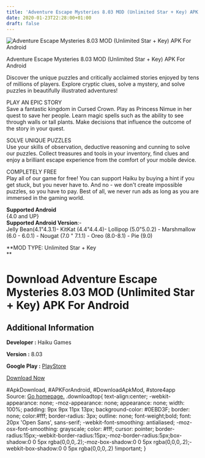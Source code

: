 ```yaml
---
title: 'Adventure Escape Mysteries 8.03 MOD (Unlimited Star + Key) APK For Android'
date: 2020-01-23T22:28:00+01:00
draft: false
---
```


![Adventure Escape Mysteries 8.03 MOD (Unlimited Star + Key) APK For Android](https://i0.wp.com/apkhome.net/wp-content/uploads/2020/01/Adventure-Escape-Mysteries-8.03-MOD-Unlimited-Star-Key.png "Adventure Escape Mysteries 8.03 MOD (Unlimited Star + Key) APK For Android")

  

Adventure Escape Mysteries 8.03 MOD (Unlimited Star + Key) APK For Android

Discover the unique puzzles and critically acclaimed stories enjoyed by tens of millions of players. Explore cryptic clues, solve a mystery, and solve puzzles in beautifully illustrated adventures!

PLAY AN EPIC STORY  
Save a fantastic kingdom in Cursed Crown. Play as Princess Nimue in her quest to save her people. Learn magic spells such as the ability to see through walls or tall plants. Make decisions that influence the outcome of the story in your quest.

SOLVE UNIQUE PUZZLES  
Use your skills of observation, deductive reasoning and cunning to solve our puzzles. Collect treasures and tools in your inventory, find clues and enjoy a brilliant escape experience from the comfort of your mobile device.

COMPLETELY FREE  
Play all of our game for free! You can support Haiku by buying a hint if you get stuck, but you never have to. And no - we don't create impossible puzzles, so you have to pay. Best of all, we never run ads as long as you are immersed in the gaming world.

**Supported Android**  
{4.0 and UP}  
**Supported Android Version**:-  
Jelly Bean(4.1"4.3.1)- KitKat (4.4"4.4.4)- Lollipop (5.0"5.0.2) - Marshmallow (6.0 - 6.0.1) - Nougat (7.0 " 7.1.1) - Oreo (8.0-8.1) - Pie (9.0)

**MOD TYPE: Unlimited Star + Key  
**

Download Adventure Escape Mysteries 8.03 MOD (Unlimited Star + Key) APK For Android
===================================================================================

Additional Information
----------------------

**Developer :** Haiku Games

**Version :** 8.03

**Google Play :** [PlayStore](https://play.google.com/store/apps/details?id=com.haiku.adventure.escape.game.mystery.stories)

  

[Download Now](https://store4app.co/post/adventure-escape-mysteries-8-03-mod-unlimited-star-key-apk-for-android_1579810162)

  
#ApkDownload, #APKForAndroid, #DownloadApkMod, #store4app  
Source: [Go homepage.](https://store4app.co/post/adventure-escape-mysteries-8-03-mod-unlimited-star-key-apk-for-android_1579810162) .downloadtop{ text-align:center; -webkit-appearance: none; -moz-appearance: none; appearance: none; width: 100%; padding: 9px 9px 11px 13px; background-color: #0EBD3F; border: none; color:#fff; border-radius: 3px; outline: none; font-weight;bold; font: 20px 'Open Sans', sans-serif; -webkit-font-smoothing: antialiased; -moz-osx-font-smoothing: grayscale; color: #fff; cursor: pointer; border-radius:15px;-webkit-border-radius:15px;-moz-border-radius:5px;box-shadow:0 0 5px rgba(0,0,0,.2);-moz-box-shadow:0 0 5px rgba(0,0,0,.2);-webkit-box-shadow:0 0 5px rgba(0,0,0,.2) !important; }